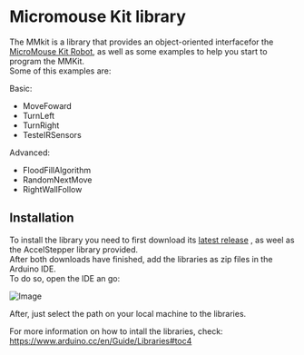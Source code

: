 # Micromouse Kit library 

The MMkit is a library that provides an object-oriented interfacefor the [MicroMouse Kit Robot](https://www.micromouse.utad.pt/?page_id=998&lang=en), as well as some examples to help you start to program the MMKit. \
Some of this examples are: 

Basic: 
- MoveFoward
- TurnLeft
- TurnRight
- TesteIRSensors 

Advanced: 
- FloodFillAlgorithm
- RandomNextMove
- RightWallFollow

## Installation

To install the library you need to first download its [latest release](https://github.com/micromouse-utad/MMKit/releases/latest)
, as weel as the AccelStepper library provided. \
After both downloads have finished, add the libraries as zip files in the Arduino IDE. \
To do so, open the IDE an go:

![Image](https://www.arduino.cc/en/uploads/Guide/ImportLibraryFromZIPFile.png)

After, just select the path on your local machine to the libraries.

For more information on how to intall the libraries, check: https://www.arduino.cc/en/Guide/Libraries#toc4
